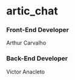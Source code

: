 # artic_chat

<h3>Front-End Developer</h3>
<p href="#"> Arthur Carvalho </p>

<h3>Back-End Developer</h3>
<p href="#"> Victor Anacleto </p>
